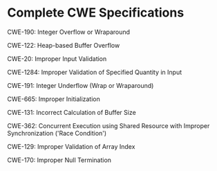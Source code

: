 

# Complete CWE Specifications

CWE-190: Integer Overflow or Wraparound

CWE-122: Heap-based Buffer Overflow

CWE-20: Improper Input Validation

CWE-1284: Improper Validation of Specified Quantity in Input

CWE-191: Integer Underflow (Wrap or Wraparound)

CWE-665: Improper Initialization

CWE-131: Incorrect Calculation of Buffer Size

CWE-362: Concurrent Execution using Shared Resource with Improper Synchronization ('Race Condition')

CWE-129: Improper Validation of Array Index

CWE-170: Improper Null Termination